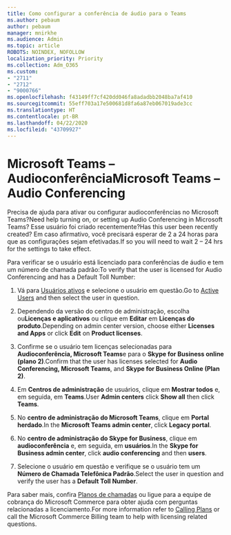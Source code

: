 ```yaml
---
title: Como configurar a conferência de áudio para o Teams
ms.author: pebaum
author: pebaum
manager: mnirkhe
ms.audience: Admin
ms.topic: article
ROBOTS: NOINDEX, NOFOLLOW
localization_priority: Priority
ms.collection: Adm_O365
ms.custom:
- "2711"
- "2712"
- "9000766"
ms.openlocfilehash: f43149ff7cf420dd046fa8adadbb2048ba7af410
ms.sourcegitcommit: 55eff703a17e500681d8fa6a87eb067019ade3cc
ms.translationtype: HT
ms.contentlocale: pt-BR
ms.lasthandoff: 04/22/2020
ms.locfileid: "43709927"
---
```

# <a name="microsoft-teams--audio-conferencing"></a><span data-ttu-id="41196-102">Microsoft Teams – Audioconferência</span><span class="sxs-lookup"><span data-stu-id="41196-102">Microsoft Teams – Audio Conferencing</span></span>

<span data-ttu-id="41196-103">Precisa de ajuda para ativar ou configurar audioconferências no Microsoft Teams?</span><span class="sxs-lookup"><span data-stu-id="41196-103">Need help turning on, or setting up Audio Conferencing in Microsoft Teams?</span></span> <span data-ttu-id="41196-104">Esse usuário foi criado recentemente?</span><span class="sxs-lookup"><span data-stu-id="41196-104">Has this user been recently created?</span></span>  <span data-ttu-id="41196-105">Em caso afirmativo, você precisará esperar de 2 a 24 horas para que as configurações sejam efetivadas.</span><span class="sxs-lookup"><span data-stu-id="41196-105">If so you will need to wait 2 – 24 hrs for the settings to take effect.</span></span>

<span data-ttu-id="41196-106">Para verificar se o usuário está licenciado para conferências de áudio e tem um número de chamada padrão:</span><span class="sxs-lookup"><span data-stu-id="41196-106">To verify that the user is licensed for Audio Conferencing and has a Default Toll Number:</span></span>

1. <span data-ttu-id="41196-107">Vá para [Usuários ativos](https://admin.microsoft.com/Adminportal/Home?source=applauncher#/users) e selecione o usuário em questão.</span><span class="sxs-lookup"><span data-stu-id="41196-107">Go to [Active Users](https://admin.microsoft.com/Adminportal/Home?source=applauncher#/users) and then select the user in question.</span></span>

2. <span data-ttu-id="41196-108">Dependendo da versão do centro de administração, escolha ou**Licenças e aplicativos** ou clique em **Editar** em **Licenças do produto**.</span><span class="sxs-lookup"><span data-stu-id="41196-108">Depending on admin center version, choose either **Licenses and Apps** or click **Edit** on **Product licenses**.</span></span>

3. <span data-ttu-id="41196-109">Confirme se o usuário tem licenças selecionadas para **Audioconferência, Microsoft Teams**e para o **Skype for Business online (plano 2)**.</span><span class="sxs-lookup"><span data-stu-id="41196-109">Confirm that the user has licenses selected for **Audio Conferencing, Microsoft Teams**, and **Skype for Business Online (Plan 2)**.</span></span>

4. <span data-ttu-id="41196-110">Em **Centros de administração** de usuários, clique em **Mostrar todos** e, em seguida, em **Teams**.</span><span class="sxs-lookup"><span data-stu-id="41196-110">User **Admin centers** click **Show all** then click **Teams**.</span></span>

5. <span data-ttu-id="41196-111">No **centro de administração do Microsoft Teams**, clique em **Portal herdado**.</span><span class="sxs-lookup"><span data-stu-id="41196-111">In the **Microsoft Teams admin center**, click **Legacy portal**.</span></span>

6. <span data-ttu-id="41196-112">No **centro de administração do Skype for Business**, clique em **audioconferência** e, em seguida, em **usuários**.</span><span class="sxs-lookup"><span data-stu-id="41196-112">In the **Skype for Business admin center**, click **audio conferencing** and then **users**.</span></span>

7. <span data-ttu-id="41196-113">Selecione o usuário em questão e verifique se o usuário tem um **Número de Chamada Telefônica Padrão**.</span><span class="sxs-lookup"><span data-stu-id="41196-113">Select the user in question and verify the user has a **Default Toll Number**.</span></span>

<span data-ttu-id="41196-114">Para saber mais, confira [Planos de chamadas](https://docs.microsoft.com/microsoftteams/calling-plans-for-office-365) ou ligue para a equipe de cobrança do Microsoft Commerce para obter ajuda com perguntas relacionadas a licenciamento.</span><span class="sxs-lookup"><span data-stu-id="41196-114">For more information refer to [Calling Plans](https://docs.microsoft.com/microsoftteams/calling-plans-for-office-365) or call the Microsoft Commerce Billing team to help with licensing related questions.</span></span>